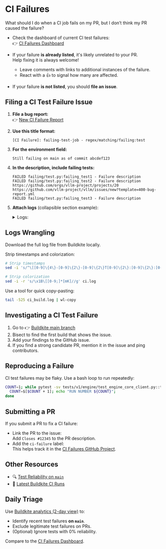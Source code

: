 # CI Failures

What should I do when a CI job fails on my PR, but I don’t think my PR caused
the failure?

- Check the dashboard of current CI test failures:  
  👉 [CI Failures Dashboard](https://github.com/orgs/vllm-project/projects/20)

- If your failure **is already listed**, it's likely unrelated to your PR.  
  Help fixing it is always welcome!  
  - Leave comments with links to additional instances of the failure.  
  - React with a 👍 to signal how many are affected.

- If your failure **is not listed**, you should **file an issue**.

## Filing a CI Test Failure Issue

1. **File a bug report:**  
   👉 [New CI Failure Report](https://github.com/vllm-project/vllm/issues/new?template=450-ci-failure.yml)


2. **Use this title format:**

   ```
   [CI Failure]: failing-test-job - regex/matching/failing:test
   ```

3. **For the environment field:**

   ```
   Still failing on main as of commit abcdef123
   ```

4. **In the description, include failing tests:**

   ```text
   FAILED failing/test.py:failing_test1 - Failure description  
   FAILED failing/test.py:failing_test2 - Failure description  
   https://github.com/orgs/vllm-project/projects/20  
   https://github.com/vllm-project/vllm/issues/new?template=400-bug-report.yml  
   FAILED failing/test.py:failing_test3 - Failure description  
   ```

5. **Attach logs** (collapsible section example):

   <details>
   <summary>Logs:</summary>

   ```text
   ERROR 05-20 03:26:38 [dump_input.py:68] Dumping input data  
   --- Logging error ---  
   Traceback (most recent call last):  
     File "/usr/local/lib/python3.12/dist-packages/vllm/v1/engine/core.py", line 203, in execute_model  
       return self.model_executor.execute_model(scheduler_output)  
   ...
   FAILED failing/test.py:failing_test1 - Failure description  
   FAILED failing/test.py:failing_test2 - Failure description  
   FAILED failing/test.py:failing_test3 - Failure description  
   ```
  
</details>

## Logs Wrangling

Download the full log file from Buildkite locally.

Strip timestamps and colorization:

```bash
# Strip timestamps
sed -i 's/^\[[0-9]\{4\}-[0-9]\{2\}-[0-9]\{2\}T[0-9]\{2\}:[0-9]\{2\}:[0-9]\{2\}Z\] //' ci.log

# Strip colorization
sed -i -r 's/\x1B\[[0-9;]*[mK]//g' ci.log
```

Use a tool for quick copy-pasting:

```bash
tail -525 ci_build.log | wl-copy
```

## Investigating a CI Test Failure

1. Go to 👉 [Buildkite main branch](https://buildkite.com/vllm/ci/builds?branch=main)  
2. Bisect to find the first build that shows the issue.  
3. Add your findings to the GitHub issue.  
4. If you find a strong candidate PR, mention it in the issue and ping contributors.

## Reproducing a Failure

CI test failures may be flaky. Use a bash loop to run repeatedly:

```bash
COUNT=1; while pytest -sv tests/v1/engine/test_engine_core_client.py::test_kv_cache_events[True-tcp]; do  
  COUNT=$[$COUNT + 1]; echo "RUN NUMBER ${COUNT}";  
done
```

## Submitting a PR

If you submit a PR to fix a CI failure:

- Link the PR to the issue:  
  Add `Closes #12345` to the PR description.
- Add the `ci-failure` label:  
  This helps track it in the [CI Failures GitHub Project](https://github.com/orgs/vllm-project/projects/20).

## Other Resources

- 🔍 [Test Reliability on `main`](https://buildkite.com/organizations/vllm/analytics/suites/ci-1/tests?branch=main&order=ASC&sort_by=reliability)
- 🧪 [Latest Buildkite CI Runs](https://buildkite.com/vllm/ci/builds?branch=main)

## Daily Triage

Use [Buildkite analytics (2-day view)](https://buildkite.com/organizations/vllm/analytics/suites/ci-1/tests?branch=main&period=2days) to:

- Identify recent test failures **on `main`**.
- Exclude legitimate test failures on PRs.
- (Optional) Ignore tests with 0% reliability.

Compare to the [CI Failures Dashboard](https://github.com/orgs/vllm-project/projects/20).
